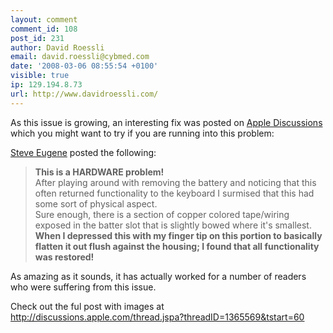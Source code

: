 ```yaml
---
layout: comment
comment_id: 108
post_id: 231
author: David Roessli
email: david.roessli@cybmed.com
date: '2008-03-06 08:55:54 +0100'
visible: true
ip: 129.194.8.73
url: http://www.davidroessli.com/
---
```

As this issue is growing, an interesting fix was posted on <a href="http://discussions.apple.com/thread.jspa?threadID=1365569&tstart=60" title="Unresponsive Keyboard and Trackpad problem FIXED/RESOLVED" rel="nofollow nofollow nofollow nofollow nofollow nofollow">Apple Discussions</a> which you might want to try if you are running into this problem:

<a href="http://discussions.apple.com/profile.jspa?userID=1176581" title="Steve Eugene on Apple Discussions" rel="nofollow nofollow nofollow nofollow nofollow">Steve Eugene</a> posted the following: 

<blockquote><strong>This is a HARDWARE problem!</strong><br />
After playing around with removing the battery and noticing that this often returned functionality to the keyboard I surmised that this had some sort of physical aspect.<br />
Sure enough, there is a section of copper colored tape/wiring exposed in the batter slot that is slightly bowed where it's smallest.<br />
<strong>When I depressed this with my finger tip on this portion to basically flatten it out flush against the housing; I found that all functionality was restored!</strong></blockquote>

As amazing as it sounds, it has actually worked for a number of readers who were suffering from this issue.

Check out the ful post with images at http://discussions.apple.com/thread.jspa?threadID=1365569&tstart=60
